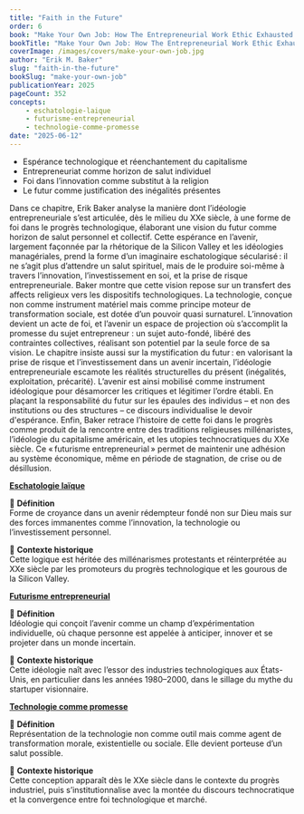 ```yaml
---
title: "Faith in the Future"
order: 6
book: "Make Your Own Job: How The Entrepreneurial Work Ethic Exhausted America"
bookTitle: "Make Your Own Job: How The Entrepreneurial Work Ethic Exhausted America"
coverImage: /images/covers/make-your-own-job.jpg
author: "Erik M. Baker"
slug: "faith-in-the-future"
bookSlug: "make-your-own-job"
publicationYear: 2025
pageCount: 352
concepts:
    - eschatologie-laique
    - futurisme-entrepreneurial
    - technologie-comme-promesse
date: "2025-06-12"
---
```


<!--themes:start-->
- Espérance technologique et réenchantement du capitalisme
- Entrepreneuriat comme horizon de salut individuel
- Foi dans l’innovation comme substitut à la religion
- Le futur comme justification des inégalités présentes
<!--themes:end--> 

<!--summary:start-->
Dans ce chapitre, Erik Baker analyse la manière dont l’idéologie entrepreneuriale s’est articulée, dès le milieu du XXe siècle, à une forme de foi dans le progrès technologique, élaborant une vision du futur comme horizon de salut personnel et collectif. Cette espérance en l’avenir, largement façonnée par la rhétorique de la Silicon Valley et les idéologies managériales, prend la forme d’un imaginaire eschatologique sécularisé : il ne s’agit plus d’attendre un salut spirituel, mais de le produire soi-même à travers l’innovation, l’investissement en soi, et la prise de risque entrepreneuriale.
Baker montre que cette vision repose sur un transfert des affects religieux vers les dispositifs technologiques. La technologie, conçue non comme instrument matériel mais comme principe moteur de transformation sociale, est dotée d’un pouvoir quasi surnaturel. L’innovation devient un acte de foi, et l’avenir un espace de projection où s’accomplit la promesse du sujet entrepreneur : un sujet auto-fondé, libéré des contraintes collectives, réalisant son potentiel par la seule force de sa vision.
Le chapitre insiste aussi sur la mystification du futur : en valorisant la prise de risque et l’investissement dans un avenir incertain, l’idéologie entrepreneuriale escamote les réalités structurelles du présent (inégalités, exploitation, précarité). L’avenir est ainsi mobilisé comme instrument idéologique pour désamorcer les critiques et légitimer l’ordre établi. En plaçant la responsabilité du futur sur les épaules des individus – et non des institutions ou des structures – ce discours individualise le devoir d'espérance.
Enfin, Baker retrace l’histoire de cette foi dans le progrès comme produit de la rencontre entre des traditions religieuses millénaristes, l’idéologie du capitalisme américain, et les utopies technocratiques du XXe siècle. Ce « futurisme entrepreneurial » permet de maintenir une adhésion au système économique, même en période de stagnation, de crise ou de désillusion.

<!--summary:end-->

<!--concepts:start-->

[**Eschatologie laïque**](/concepts/eschatologie-laique)

🔹 **Définition**  
Forme de croyance dans un avenir rédempteur fondé non sur Dieu mais sur des forces immanentes comme l’innovation, la technologie ou l’investissement personnel.

🔹 **Contexte historique**  
Cette logique est héritée des millénarismes protestants et réinterprétée au XXe siècle par les promoteurs du progrès technologique et les gourous de la Silicon Valley.

[**Futurisme entrepreneurial**](/concepts/futurisme-entrepreneurial)

🔹 **Définition**  
Idéologie qui conçoit l’avenir comme un champ d’expérimentation individuelle, où chaque personne est appelée à anticiper, innover et se projeter dans un monde incertain.

🔹 **Contexte historique**  
Cette idéologie naît avec l’essor des industries technologiques aux États-Unis, en particulier dans les années 1980–2000, dans le sillage du mythe du startuper visionnaire.

[**Technologie comme promesse**](/concepts/technologie-comme-promesse)

🔹 **Définition**  
Représentation de la technologie non comme outil mais comme agent de transformation morale, existentielle ou sociale. Elle devient porteuse d’un salut possible.

🔹 **Contexte historique**  
Cette conception apparaît dès le XXe siècle dans le contexte du progrès industriel, puis s’institutionnalise avec la montée du discours technocratique et la convergence entre foi technologique et marché.

<!--concepts:end-->
